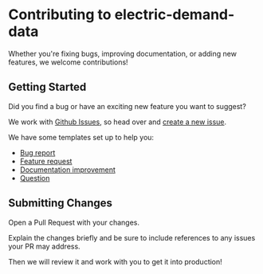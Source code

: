 # Contributing to electric-demand-data

Whether you're fixing bugs, improving documentation, or adding new features, we welcome contributions!

## Getting Started

Did you find a bug or have an exciting new feature you want to suggest?

We work with [Github Issues](https://github.com/open-energy-transition/electric-demand-data/issues), so head over and [create a new issue](https://github.com/open-energy-transition/electric-demand-data/issues/new/choose).

We have some templates set up to help you:

- [Bug report](https://github.com/open-energy-transition/electric-demand-data/issues/new?template=1_bug_report.yml)
- [Feature request](https://github.com/open-energy-transition/electric-demand-data/issues/new?template=2_feature_request.yml)
- [Documentation improvement](https://github.com/open-energy-transition/electric-demand-data/issues/new?template=3_doc_improvement.yml)
- [Question](https://github.com/open-energy-transition/electric-demand-data/issues/new?template=4_question.yml)

## Submitting Changes

Open a Pull Request with your changes.

Explain the changes briefly and be sure to include references to any issues your PR may address.

Then we will review it and work with you to get it into production!
